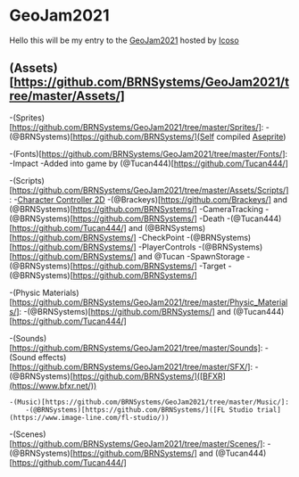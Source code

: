 # GeoJam2021

Hello this will be my entry to the [GeoJam2021](https://itch.io/jam/geojam-2021) hosted by [Icoso](https://www.youtube.com/channel/UCL7FCx3MrwKGYFEs91Lz0yg)

## (Assets)[https://github.com/BRNSystems/GeoJam2021/tree/master/Assets/]

-(Sprites)[https://github.com/BRNSystems/GeoJam2021/tree/master/Sprites/]:
    -(@BRNSystems)[https://github.com/BRNSystems/](Self compiled [Aseprite](https://www.aseprite.org/))

-(Fonts)[https://github.com/BRNSystems/GeoJam2021/tree/master/Fonts/]:
    -Impact -Added into game by (@Tucan444)[https://github.com/Tucan444/]

-(Scripts)[https://github.com/BRNSystems/GeoJam2021/tree/master/Assets/Scripts/]:
    -[Character Controller 2D](https://github.com/Brackeys/2D-Character-Controller/blob/master/CharacterController2D.cs) -(@Brackeys)[https://github.com/Brackeys/] and (@BRNSystems)[https://github.com/BRNSystems/]
    -CameraTracking -(@BRNSystems)[https://github.com/BRNSystems/]
    -Death -(@Tucan444)[https://github.com/Tucan444/] and (@BRNSystems)[https://github.com/BRNSystems/]
    -CheckPoint -(@BRNSystems)[https://github.com/BRNSystems/]
    -PlayerControls -(@BRNSystems)[https://github.com/BRNSystems/] and @Tucan
    -SpawnStorage -(@BRNSystems)[https://github.com/BRNSystems/]
    -Target -(@BRNSystems)[https://github.com/BRNSystems/]

-(Physic Materials)[https://github.com/BRNSystems/GeoJam2021/tree/master/Physic_Materials/]:
    -(@BRNSystems)[https://github.com/BRNSystems/] and (@Tucan444)[https://github.com/Tucan444/]

-(Sounds)[https://github.com/BRNSystems/GeoJam2021/tree/master/Sounds]:
    -(Sound effects)[https://github.com/BRNSystems/GeoJam2021/tree/master/SFX/]:
        -(@BRNSystems)[https://github.com/BRNSystems/]([BFXR](https://www.bfxr.net/))

    -(Music)[https://github.com/BRNSystems/GeoJam2021/tree/master/Music/]:
        -(@BRNSystems)[https://github.com/BRNSystems/]([FL Studio trial](https://www.image-line.com/fl-studio/))

-(Scenes)[https://github.com/BRNSystems/GeoJam2021/tree/master/Scenes/]:
    -(@BRNSystems)[https://github.com/BRNSystems/] and (@Tucan444)[https://github.com/Tucan444/]

